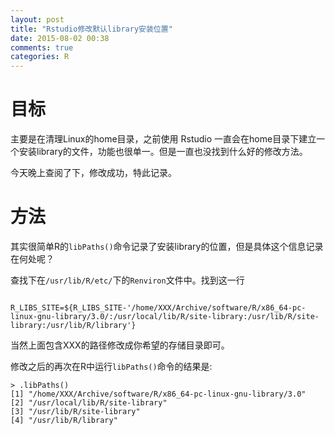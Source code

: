 ```yaml
---
layout: post
title: "Rstudio修改默认library安装位置"
date: 2015-08-02 00:38
comments: true
categories: R
---
```


# 目标

主要是在清理Linux的home目录，之前使用 Rstudio 一直会在home目录下建立一个安装library的文件，功能也很单一。但是一直也没找到什么好的修改方法。

今天晚上查阅了下，修改成功，特此记录。

<!--more-->

# 方法

其实很简单R的`libPaths()`命令记录了安装library的位置，但是具体这个信息记录在何处呢？

查找下在`/usr/lib/R/etc/`下的`Renviron`文件中。找到这一行

```

R_LIBS_SITE=${R_LIBS_SITE-'/home/XXX/Archive/software/R/x86_64-pc-linux-gnu-library/3.0/:/usr/local/lib/R/site-library:/usr/lib/R/site-library:/usr/lib/R/library'}

```
当然上面包含XXX的路径修改成你希望的存储目录即可。

修改之后的再次在R中运行`libPaths()`命令的结果是:

```
> .libPaths()
[1] "/home/XXX/Archive/software/R/x86_64-pc-linux-gnu-library/3.0"
[2] "/usr/local/lib/R/site-library"                                  
[3] "/usr/lib/R/site-library"                                        
[4] "/usr/lib/R/library"    


```

